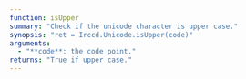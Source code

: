 ```yaml
---
function: isUpper
summary: "Check if the unicode character is upper case."
synopsis: "ret = Irccd.Unicode.isUpper(code)"
arguments:
  - "**code**: the code point."
returns: "True if upper case."
---
```

